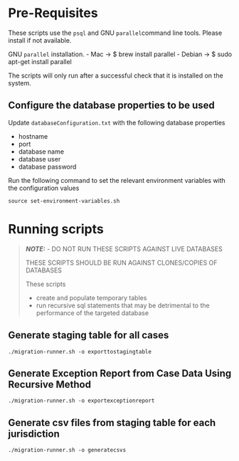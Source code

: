 # Pre-Requisites

These scripts use the `psql` and GNU `parallel`command line tools. Please install if not available. 
 
GNU `parallel` installation.
    - Mac -> $ brew install parallel
    - Debian -> $ sudo apt-get install parallel

The scripts will only run after a successful check that it is installed on the system.
      
## Configure the database properties to be used
Update `databaseConfiguration.txt` with the following database properties

  - hostname
  - port
  - database name
  - database user
  - database password
   
Run the following command to set the relevant environment variables with the configuration values
 
 `source set-environment-variables.sh`

# Running scripts 
> **_NOTE:_** - DO NOT RUN THESE SCRIPTS AGAINST LIVE DATABASES
>
> THESE SCRIPTS SHOULD BE RUN AGAINST CLONES/COPIES OF DATABASES
>
> These scripts
> - create and populate temporary tables
> - run recursive sql statements that may be detrimental to the performance of the targeted database
 
## Generate staging table for all cases
 `./migration-runner.sh -o exporttostagingtable`

## Generate Exception Report from Case Data Using Recursive Method
 `./migration-runner.sh -o exportexceptionreport `
  
## Generate csv files from staging table for each jurisdiction 
 `./migration-runner.sh -o generatecsvs`



